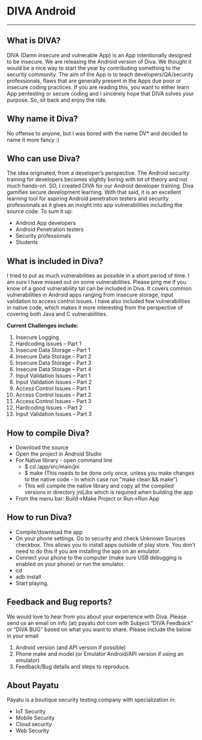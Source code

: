 # DIVA Android
---
## What is DIVA?
DIVA (Damn insecure and vulnerable App) is an App intentionally designed to be insecure. We are releasing the Android version of Diva. We thought it would be a nice way to start the year by contributing something to the security community. The aim of the App is to teach developers/QA/security professionals, flaws that are generally present in the Apps due poor or insecure coding practices. If you are reading this, you want to either learn App pentesting or secure coding and I sincerely hope that DIVA solves your purpose. So, sit back and enjoy the ride.

## Why name it Diva?
No offense to anyone, but I was bored with the name DV* and decided to name it more fancy :)

## Who can use Diva?
The idea originated, from a developer’s perspective. The Android security training for developers becomes slightly boring with lot of theory and not much hands-on. SO, I created DIVA for our Android developer training. Diva gamifies secure development learning. With that said, it is an excellent learning tool for aspiring Android penetration testers and security professionals as it gives an insight into app vulnerabilities including the source code. To sum it up:
* Android App developers
* Android Penetration testers
* Security professionals
* Students

## What is included in Diva?

I tried to put as much vulnerabilities as possible in a short period of time. I am sure I have missed out on some vulnerabilities. Please ping me if you know of a good vulnerability tat can be included in Diva. It covers common vulnerabilities in Android apps ranging from insecure storage, input validation to access control issues. I have also included few vulnerabilities in native code, which makes it more interesting from the perspective of covering both Java and C vulnerabilities.

**Current Challenges include:**

1. Insecure Logging
2. Hardcoding Issues – Part 1
3. Insecure Data Storage – Part 1
4. Insecure Data Storage – Part 2
5. Insecure Data Storage – Part 3
6. Insecure Data Storage – Part 4
7. Input Validation Issues – Part 1
8. Input Validation Issues – Part 2
9. Access Control Issues – Part 1
10. Access Control Issues – Part 2
11. Access Control Issues – Part 3
12. Hardcoding Issues – Part 2
13. Input Validation Issues – Part 3

## How to compile Diva?
* Download the source
* Open the project in Android Studio
* For Native library - open command line
  * $ cd <Project-dir>/app/src/main/jni
  * $ make (This needs to be done only once, unless you make changes to the native code - in which case run "make clean && make")  
  * This will compile the native library and copy all the compiled versions in directory jniLibs which is required when building the app
* From the menu bar: Build->Make Project  or  Run->Run App

## How to run Diva?
* Compile/download the app
* On your phone settings. Go to security and check Unknown Sources checkbox. This allows you to install apps outside of play store. You don’t need to do this if you are installing the app on an emulator.
* Connect your phone to the computer (make sure USB debugging is enabled on your phone) or run the emulator.
* cd <app-directory>
* adb install <apk-file>
* Start playing.

## Feedback and Bug reports?
We would love to hear from you about your experience with Diva. Please send us an email on info (at) payatu dot com with Subject “DIVA Feedback” or “DIVA BUG” based on what you want to share. Please include the below in your email
1. Android version (and API version if possible)
2. Phone make and model (or Emulator Android/API version if using an emulator)
3. Feedback/Bug details and steps to reproduce.

## About Payatu
Payatu is a boutique security testing company with specialization in:
* IoT Security
* Mobile Security
* Cloud security
* Web Security
